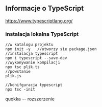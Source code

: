 ## Informacje o TypeScript

https://www.typescriptlang.org/

### instalacja lokalna TypeScript

```console
//w katalogu projektu
npm init -y   //utworzy sie package.json
//instalacja typescript
npm i typescript --save-dev
//wykonywanie kompilacji
npx tsc plik.ts 
//powstanie 
plik.js

//konifguracja typescript
npx tsc -init

```

quokka -- rozszerzenie